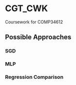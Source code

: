 # CGT_CWK
Coursework for COMP34612

## Possible Approaches
### SGD
### MLP
### Regression Comparison
